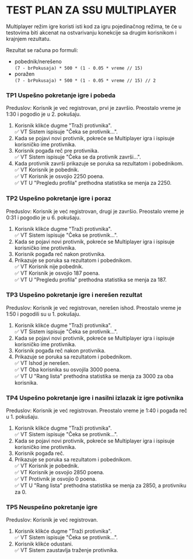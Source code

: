 # TEST PLAN ZA SSU MULTIPLAYER

Multiplayer režim igre koristi isti kod za igru pojedinačnog režima, te će u testovima biti akcenat na ostvarivanju 
konekcije sa drugim korisnikom i krajnjem rezultatu.

Rezultat se računa po formuli: 
- pobednik/nerešeno  
`(7 - brPokusaja) * 500 * (1 - 0.05 * vreme // 15)`
- poražen  
`(7 - brPokusaja) * 500 * (1 - 0.05 * vreme // 15) // 2`

### TP1 Uspešno pokretanje igre i pobeda
Preduslov: Korisnik je već registrovan, prvi je završio. Preostalo vreme je 1:30 i pogodio je u 2. pokušaju.
1. Korisnik klikće dugme "Traži protivnika".  
:white_check_mark: VT Sistem ispisuje "Čeka se protivnik...".
2. Kada se pojavi novi protivnik, pokreće se Multiplayer igra i ispisuje korisničko ime protivnika.
3. Korisnik pogađa reč pre protivnika.  
:white_check_mark: VT Sistem ispisuje "Čeka se da protivnik završi...".   
4. Kada protivnik završi prikazuje se poruka sa rezultatom i pobednikom.   
:white_check_mark: VT Korisnik je pobednik.  
:white_check_mark: VT Korisnik je osvojio 2250 poena.  
:white_check_mark: VT U "Pregledu profila" prethodna statistika se menja za 2250.

### TP2 Uspešno pokretanje igre i poraz
Preduslov: Korisnik je već registrovan, drugi je završio. Preostalo vreme je 0:31 i pogodio je u 6. pokušaju.
1. Korisnik klikće dugme "Traži protivnika".  
:white_check_mark: VT Sistem ispisuje "Čeka se protivnik...".
2. Kada se pojavi novi protivnik, pokreće se Multiplayer igra i ispisuje korisničko ime protivnika.
3. Korisnik pogađa reč nakon protivnika.
4. Prikazuje se poruka sa rezultatom i pobednikom.   
:white_check_mark: VT Korisnik nije pobednik.  
:white_check_mark: VT Korisnik je osvojio 187 poena.  
:white_check_mark: VT U "Pregledu profila" prethodna statistika se menja za 187.

### TP3 Uspešno pokretanje igre i nerešen rezultat
Preduslov: Korisnik je već registrovan, nerešen ishod. Preostalo vreme je 1:50 i pogodili su u 1. pokušaju.
1. Korisnik klikće dugme "Traži protivnika".  
:white_check_mark: VT Sistem ispisuje "Čeka se protivnik...".
2. Kada se pojavi novi protivnik, pokreće se Multiplayer igra i ispisuje korisničko ime protivnika.
3. Korisnik pogađa reč nakon protivnika.
4. Prikazuje se poruka sa rezultatom i pobednikom.   
:white_check_mark: VT Ishod je nerešen.  
:white_check_mark: VT Oba korisnika su osvojila 3000 poena.  
:white_check_mark: VT U "Rang lista" prethodna statistika se menja za 3000 za oba korisnika.


### TP4 Uspešno pokretanje igre i nasilni izlazak iz igre potivnika
Preduslov: Korisnik je već registrovan. Preostalo vreme je 1:40 i pogađa reč u 1. pokušaju.
1. Korisnik klikće dugme "Traži protivnika".  
:white_check_mark: VT Sistem ispisuje "Čeka se protivnik...".
2. Kada se pojavi novi protivnik, pokreće se Multiplayer igra i ispisuje korisničko ime protivnika.
3. Korisnik pogađa reč.
4. Prikazuje se poruka sa rezultatom i pobednikom.   
:white_check_mark: VT Korisnik je pobednik.  
:white_check_mark: VT Korisnik je osvojio 2850 poena.  
:white_check_mark: VT Protivnik je osvojio 0 poena.  
:white_check_mark: VT U "Rang lista" prethodna statistika se menja za 2850, a protivniku za 0.

### TP5 Neuspešno pokretanje igre 
Preduslov: Korisnik je već registrovan.
1. Korisnik klikće dugme "Traži protivnika".  
:white_check_mark: VT Sistem ispisuje "Čeka se protivnik...".
2. Korisnik klikće odustani.  
:white_check_mark: VT Sistem zaustavlja traženje protivnika.


